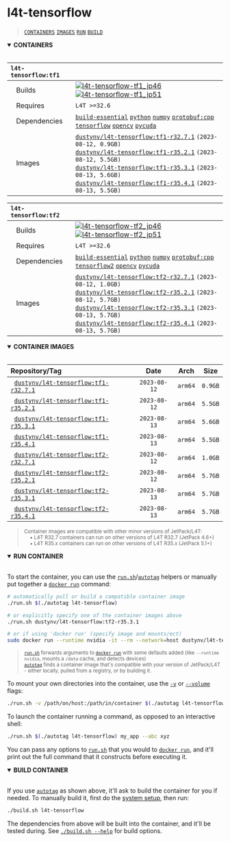 # l4t-tensorflow

> [`CONTAINERS`](#user-content-containers) [`IMAGES`](#user-content-images) [`RUN`](#user-content-run) [`BUILD`](#user-content-build)

<details open>
<summary><b><a id="containers">CONTAINERS</a></b></summary>
<br>

| **`l4t-tensorflow:tf1`** | |
| :-- | :-- |
| &nbsp;&nbsp;&nbsp;Builds | [![`l4t-tensorflow-tf1_jp46`](https://img.shields.io/github/actions/workflow/status/dusty-nv/jetson-containers/l4t-tensorflow-tf1_jp46.yml?label=l4t-tensorflow-tf1:jp46)](https://github.com/dusty-nv/jetson-containers/actions/workflows/l4t-tensorflow-tf1_jp46.yml) [![`l4t-tensorflow-tf1_jp51`](https://img.shields.io/github/actions/workflow/status/dusty-nv/jetson-containers/l4t-tensorflow-tf1_jp51.yml?label=l4t-tensorflow-tf1:jp51)](https://github.com/dusty-nv/jetson-containers/actions/workflows/l4t-tensorflow-tf1_jp51.yml) |
| &nbsp;&nbsp;&nbsp;Requires | `L4T >=32.6` |
| &nbsp;&nbsp;&nbsp;Dependencies | [`build-essential`](/packages/build-essential) [`python`](/packages/python) [`numpy`](/packages/numpy) [`protobuf:cpp`](/packages/protobuf/protobuf_cpp) [`tensorflow`](/packages/tensorflow) [`opencv`](/packages/opencv) [`pycuda`](/packages/pycuda) |
| &nbsp;&nbsp;&nbsp;Images | [`dustynv/l4t-tensorflow:tf1-r32.7.1`](https://hub.docker.com/r/dustynv/l4t-tensorflow/tags) `(2023-08-12, 0.9GB)`<br>[`dustynv/l4t-tensorflow:tf1-r35.2.1`](https://hub.docker.com/r/dustynv/l4t-tensorflow/tags) `(2023-08-12, 5.5GB)`<br>[`dustynv/l4t-tensorflow:tf1-r35.3.1`](https://hub.docker.com/r/dustynv/l4t-tensorflow/tags) `(2023-08-13, 5.6GB)`<br>[`dustynv/l4t-tensorflow:tf1-r35.4.1`](https://hub.docker.com/r/dustynv/l4t-tensorflow/tags) `(2023-08-13, 5.5GB)` |

| **`l4t-tensorflow:tf2`** | |
| :-- | :-- |
| &nbsp;&nbsp;&nbsp;Builds | [![`l4t-tensorflow-tf2_jp46`](https://img.shields.io/github/actions/workflow/status/dusty-nv/jetson-containers/l4t-tensorflow-tf2_jp46.yml?label=l4t-tensorflow-tf2:jp46)](https://github.com/dusty-nv/jetson-containers/actions/workflows/l4t-tensorflow-tf2_jp46.yml) [![`l4t-tensorflow-tf2_jp51`](https://img.shields.io/github/actions/workflow/status/dusty-nv/jetson-containers/l4t-tensorflow-tf2_jp51.yml?label=l4t-tensorflow-tf2:jp51)](https://github.com/dusty-nv/jetson-containers/actions/workflows/l4t-tensorflow-tf2_jp51.yml) |
| &nbsp;&nbsp;&nbsp;Requires | `L4T >=32.6` |
| &nbsp;&nbsp;&nbsp;Dependencies | [`build-essential`](/packages/build-essential) [`python`](/packages/python) [`numpy`](/packages/numpy) [`protobuf:cpp`](/packages/protobuf/protobuf_cpp) [`tensorflow2`](/packages/tensorflow) [`opencv`](/packages/opencv) [`pycuda`](/packages/pycuda) |
| &nbsp;&nbsp;&nbsp;Images | [`dustynv/l4t-tensorflow:tf2-r32.7.1`](https://hub.docker.com/r/dustynv/l4t-tensorflow/tags) `(2023-08-12, 1.0GB)`<br>[`dustynv/l4t-tensorflow:tf2-r35.2.1`](https://hub.docker.com/r/dustynv/l4t-tensorflow/tags) `(2023-08-12, 5.7GB)`<br>[`dustynv/l4t-tensorflow:tf2-r35.3.1`](https://hub.docker.com/r/dustynv/l4t-tensorflow/tags) `(2023-08-13, 5.7GB)`<br>[`dustynv/l4t-tensorflow:tf2-r35.4.1`](https://hub.docker.com/r/dustynv/l4t-tensorflow/tags) `(2023-08-13, 5.7GB)` |

</details>

<details open>
<summary><b><a id="images">CONTAINER IMAGES</a></b></summary>
<br>

| Repository/Tag | Date | Arch | Size |
| :-- | :--: | :--: | :--: |
| &nbsp;&nbsp;[`dustynv/l4t-tensorflow:tf1-r32.7.1`](https://hub.docker.com/r/dustynv/l4t-tensorflow/tags) | `2023-08-12` | `arm64` | `0.9GB` |
| &nbsp;&nbsp;[`dustynv/l4t-tensorflow:tf1-r35.2.1`](https://hub.docker.com/r/dustynv/l4t-tensorflow/tags) | `2023-08-12` | `arm64` | `5.5GB` |
| &nbsp;&nbsp;[`dustynv/l4t-tensorflow:tf1-r35.3.1`](https://hub.docker.com/r/dustynv/l4t-tensorflow/tags) | `2023-08-13` | `arm64` | `5.6GB` |
| &nbsp;&nbsp;[`dustynv/l4t-tensorflow:tf1-r35.4.1`](https://hub.docker.com/r/dustynv/l4t-tensorflow/tags) | `2023-08-13` | `arm64` | `5.5GB` |
| &nbsp;&nbsp;[`dustynv/l4t-tensorflow:tf2-r32.7.1`](https://hub.docker.com/r/dustynv/l4t-tensorflow/tags) | `2023-08-12` | `arm64` | `1.0GB` |
| &nbsp;&nbsp;[`dustynv/l4t-tensorflow:tf2-r35.2.1`](https://hub.docker.com/r/dustynv/l4t-tensorflow/tags) | `2023-08-12` | `arm64` | `5.7GB` |
| &nbsp;&nbsp;[`dustynv/l4t-tensorflow:tf2-r35.3.1`](https://hub.docker.com/r/dustynv/l4t-tensorflow/tags) | `2023-08-13` | `arm64` | `5.7GB` |
| &nbsp;&nbsp;[`dustynv/l4t-tensorflow:tf2-r35.4.1`](https://hub.docker.com/r/dustynv/l4t-tensorflow/tags) | `2023-08-13` | `arm64` | `5.7GB` |

> <sub>Container images are compatible with other minor versions of JetPack/L4T:</sub><br>
> <sub>&nbsp;&nbsp;&nbsp;&nbsp;• L4T R32.7 containers can run on other versions of L4T R32.7 (JetPack 4.6+)</sub><br>
> <sub>&nbsp;&nbsp;&nbsp;&nbsp;• L4T R35.x containers can run on other versions of L4T R35.x (JetPack 5.1+)</sub><br>
</details>

<details open>
<summary><b><a id="run">RUN CONTAINER</a></b></summary>
<br>

To start the container, you can use the [`run.sh`](/docs/run.md)/[`autotag`](/docs/run.md#autotag) helpers or manually put together a [`docker run`](https://docs.docker.com/engine/reference/commandline/run/) command:
```bash
# automatically pull or build a compatible container image
./run.sh $(./autotag l4t-tensorflow)

# or explicitly specify one of the container images above
./run.sh dustynv/l4t-tensorflow:tf2-r35.3.1

# or if using 'docker run' (specify image and mounts/ect)
sudo docker run --runtime nvidia -it --rm --network=host dustynv/l4t-tensorflow:tf2-r35.3.1
```
> <sup>[`run.sh`](/docs/run.md) forwards arguments to [`docker run`](https://docs.docker.com/engine/reference/commandline/run/) with some defaults added (like `--runtime nvidia`, mounts a `/data` cache, and detects devices)</sup><br>
> <sup>[`autotag`](/docs/run.md#autotag) finds a container image that's compatible with your version of JetPack/L4T - either locally, pulled from a registry, or by building it.</sup>

To mount your own directories into the container, use the [`-v`](https://docs.docker.com/engine/reference/commandline/run/#volume) or [`--volume`](https://docs.docker.com/engine/reference/commandline/run/#volume) flags:
```bash
./run.sh -v /path/on/host:/path/in/container $(./autotag l4t-tensorflow)
```
To launch the container running a command, as opposed to an interactive shell:
```bash
./run.sh $(./autotag l4t-tensorflow) my_app --abc xyz
```
You can pass any options to [`run.sh`](/docs/run.md) that you would to [`docker run`](https://docs.docker.com/engine/reference/commandline/run/), and it'll print out the full command that it constructs before executing it.
</details>
<details open>
<summary><b><a id="build">BUILD CONTAINER</b></summary>
<br>

If you use [`autotag`](/docs/run.md#autotag) as shown above, it'll ask to build the container for you if needed.  To manually build it, first do the [system setup](/docs/setup.md), then run:
```bash
./build.sh l4t-tensorflow
```
The dependencies from above will be built into the container, and it'll be tested during.  See [`./build.sh --help`](/jetson_containers/build.py) for build options.
</details>
